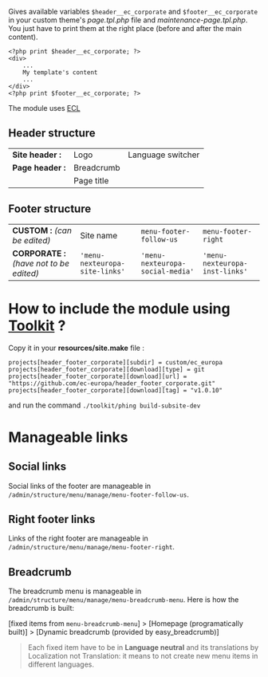 Gives available variables `$header__ec_corporate` and `$footer__ec_corporate`  in your custom theme's *page.tpl.php* file and *maintenance-page.tpl.php*.
You just have to print them at the right place (before and after the main content).

    <?php print $header__ec_corporate; ?>
    <div>
	    ...
	    My template's content
	    ...
    </div>
    <?php print $footer__ec_corporate; ?>

The module uses [ECL](https://ec.europa.eu/component-library/ec/)

## Header structure
|  |  | |
|--|--|--|
| **Site header :** | Logo | Language switcher | Search bar |
| **Page header :** | Breadcrumb | | |
|  | Page title | | |

## Footer structure
| | | | |
|--|--|--|--|
| **CUSTOM :** *(can be edited)*| Site name  | `menu-footer-follow-us` | `menu-footer-right` |
| **CORPORATE :** *(have not to be edited)* | `'menu-nexteuropa-site-links'` | `'menu-nexteuropa-social-media'` | `'menu-nexteuropa-inst-links'` | 


#  How to include the module using [Toolkit](https://github.com/ec-europa/toolkit) ?

Copy it in your **resources/site.make** file :

    projects[header_footer_corporate][subdir] = custom/ec_europa
    projects[header_footer_corporate][download][type] = git
    projects[header_footer_corporate][download][url] = "https://github.com/ec-europa/header_footer_corporate.git"
    projects[header_footer_corporate][download][tag] = "v1.0.10"
and run the command `./toolkit/phing build-subsite-dev`

# Manageable links

## Social links
Social links of the footer are manageable in `/admin/structure/menu/manage/menu-footer-follow-us`.

## Right footer links
Links of the right footer are manageable in `/admin/structure/menu/manage/menu-footer-right`.

##  Breadcrumb
The breadcrumb menu is manageable in `/admin/structure/menu/manage/menu-breadcrumb-menu`.
Here is how the breadcrumb is built:

[fixed items from `menu-breadcrumb-menu`] > [Homepage (programatically built)] > [Dynamic breadcrumb (provided by easy_breadcrumb)]

> Each fixed item have to be in **Language neutral** and its translations by
> Localization not Translation: it means to not create new menu items in
> different languages.
